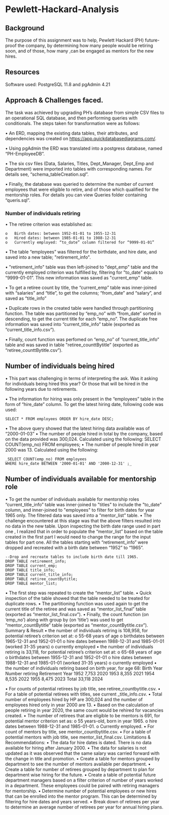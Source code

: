 # Pewlett-Hackard-Analysis
## Background
The purpose of this assignment was to help, Pewlett Hackard (PH) future-proof the company, by determining how many people would be retiring soon, and of those, how many ,can be engaged as mentors for the new hires. 
## Resources
Software used: PostgreSQL 11.8 and pgAdmin 4.21
## Approach & Challenges faced.
The task was achieved by upgrading PH’s database from simple CSV files to an operational SQL database, and then performing queries with conditionals. The steps taken for transformation were as follows:

  •	An ERD, mapping the existing data tables, their attributes, and dependencies was created on https://app.quickdatabasediagrams.com/.
  
  •	Using pgAdmin the ERD was translated into a postgress database, named “PH-EmployeeDB”.
  
  •	The six csv files (Data, Salaries, Titles, Dept_Manager, Dept_Emp and Department) were imported into tables with corresponding     names. For details see, “schema_tableCreation.sql”.
  
  •	Finally, the database was queried to determine the number of current employees that were eligible to retire, and of those which   qualified for the mentorship roles. For details you can view Queries folder containing “queris.sql”.
  
### Number of individuals retiring

•	The retiree criterion was established as: 

    o	Birth dates: between 1952-01-01 to 1955-12-31
    o	Hired dates: between 1985-01-01 to 1988-12-31
    o	Currently employed: “to_date” column filtered for “9999-01-01”

•	The table “employees” was filtered for the birthdate, and hire date, and saved into a new table; "retirement_info".

•	"retirement_info" table was then left-joined to "dept_emp" table and the currently employed criterion was fulfilled by, filtering for "to_date" equals to “9999-01-01”. This new information was saved as "current_emp" table.

•	To get a retiree count by title, the “current_emp” table was inner-joined with “salaries” and “title”, to get the columns; “from_date” and “salary”, and saved as “title_info”

•	Duplicate rows in the created table were handled through partitioning function. The table was partitioned by “emp_no” with “from_date” sorted in descending, to get the current title for each “emp_no”. The duplicate free information was saved into “current_title_info” table (exported as “current_title_info.csv”).

•	Finally, count function was perfomed on “emp_no” of “current_title_info” table and was saved in table "retiree_counttBytitle” (exported as “retiree_counttBytitle.csv”).

## Number of individuals being hired

•	This part was challenging in terms of interpreting the ask. Was it asking for individuals being hired this year? Or those that will be hired in the following years due to retirements.

•	The information for hiring was only present in the “employees” table in the form of “hire_date” column. To get the latest hiring date, following code was used:

    SELECT * FROM employees ORDER BY hire_date DESC;

•	The above query showed that the latest hiring data available was of “2000-01-03”
•	The number of people hired in total by the company, based on the data provided was 300,024. Calculated using the following:
SELECT COUNT(emp_no) FROM employees;
•	The number of people hired in year 2000 was 13. Calculated using the following:

    _SELECT COUNT(emp_no) FROM employees
    WHERE hire_date BETWEEN '2000-01-01' AND '2000-12-31' ;_

## Number of individuals available for mentorship role
•	To get the number of individuals available for mentorship roles “current_title_info” table  was inner-joined to "titles" to include the "to_date" column, and inner-joined to "employees" to filter for birth dates for year 1965 only.  The filtered data was saved into a “mentor_list” table.
•	The challenge encountered at this stage was that the above filters resulted into no data in the new table. Upon inspecting the birth date range used in part one , I realized that in order to populate the “mentor_list” based on the table created in the first part I would need to change the range for the input tables for part one. All the tables starting with “retirement_info” were dropped and recreated with a birth date between “1952” to “1965”.

    --Drop and recreate tables to include birth date till 1965.
    DROP TABLE retirement_info;
    DROP TABLE current_emp;
    DROP TABLE title_info;
    DROP TABLE current_title_info;
    DROP TABLE retiree_countBytitle;
    DROP TABLE mentor_list;

•	The first step was repeated to create the “mentor_list” table.
•	Quick inspection of the table showed that the table needed to be treated for duplicate rows.
•	The partitioning function was used again to get the current title of the retiree and was saved as “mentor_list_final” table (exported as “mentor_list_final.csv”).
•	Finally, the count function (on ‘emp_no’) along with group by (on ‘title’)  was used to get “mentor_countBytitle” table (exported as “mentor_countBytitle.csv”).
Summary & Result
•	the number of individuals retiring is 108,958, for potential retiree’s criterion set at:
o	55-68 years of age
o	birthdates between 1965-12-31 and 1952-01-01
o	hire dates between 1988-12-31 and 1985-01-01 (worked 31-35 years) 
o	currently employed
•	the number of individuals retiring is 33,118, for potential retiree’s criterion set at: 
o	65-68 years of age
o	birthdates between 1955-12-31 and 1952-01-01
o	hire dates between 1988-12-31 and 1985-01-01 (worked 31-35 years) 
o	currently employed
•	the number of individuals retiring based on birth year, for age 68:
Birth Year	Number retiring	Retirement Year
1952	7,753	2020
1953	8,355	2021
1954	8,535	2022
1955	8,475	2023
Total	33,118	2024

•	For counts of potential retirees by job title, see retiree_countbytitle.csv.
•	For a table of potential retirees with titles, see current _title_info.csv.
•	Total number of employees hired by HP are 300,024 and the number of employees hired only in year 2000 are 13.
•	Based on the calculation of people retiring in year 2020, the same count would be rehired for vacancies created.
•	The number of retirees that are eligible to be mentors is 691, for potential mentor criterion set as:
o	55 years-old, born in year 1965.
o	hire dates between 1988-12-31 and 1985-01-01.
o	Currently employed.
•	For count of mentors by title, see mentor_countbytitle.csv.
•	For a table of potential mentors with job title, see mentor_list_final.csv.
Limitations & Recommendations:
•	The data for hire dates is dated. There is no data available for hiring after January 2000.
•	The data for salaries is not updated as it was observed that the same salary was carried forward with the change in title and promotion.
•	Create a table for mentors grouped by department to see the number of mentors available per department.
•	Create a table for number of retirees grouped by department to plan for department wise hiring for the future.
•	Create a table of potential future department managers based on a filter criterion of number of years worked in a department. These employees could be paired with retiring managers for mentorship.
•	Determine number of potential employees or new hires that can be enrolled into the mentor program. This can be determined by filtering for hire dates and years served.
•	Break down of retirees per year to determine an average number of retirees per year for annual hiring plans.
